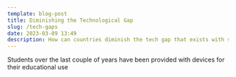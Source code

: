 ```yaml
---
template: blog-post
title: Diminishing the Technological Gap
slug: /tech-gaps
date: 2023-03-09 13:49
description: How can countries diminish the tech gap that exists with students
---
```

S﻿tudents over the last couple of years have been provided with devices for their educational use
